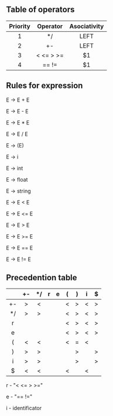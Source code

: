 ## Table of operators

| Priority      | Operator      | Asociativity |
| :-----------: |:-------------:| :-----------:|
| 1             | */            | LEFT         |
| 2             | +-            | LEFT         |
| 3             | < <= > >=     |    $1        |
| 4             | == !=         |    $1        |

## Rules for expression

E → E + E

E → E - E

E → E * E

E → E / E

E → (E)

E → i

E → int

E → float

E → string

E → E < E

E → E <= E

E → E > E

E → E >= E

E → E == E

E → E != E

## Precedention table

|    | +- | */ | r | e | ( | ) | i | $ |
|:--:|:--:|:--:|:-:|:-:|:-:|:-:|:-:|:-:|
| +- | >  | <  |   |   | < | > | < | > |
| */ | >  | >  |   |   | < | > | < | > |
| r  |    |    |   |   | < | > | < | > |
| e  |    |    |   |   | < | > | < | > |
| (  | <  | <  |   |   | < | = | < |   |
| )  | >  | >  |   |   |   | > |   | > |
| i  | >  | >  |   |   |   | > |   | > |
| $  | <  | <  |   |   | < |   | < |   |

r - "< <= > >="

e - "== !="

i - identificator
